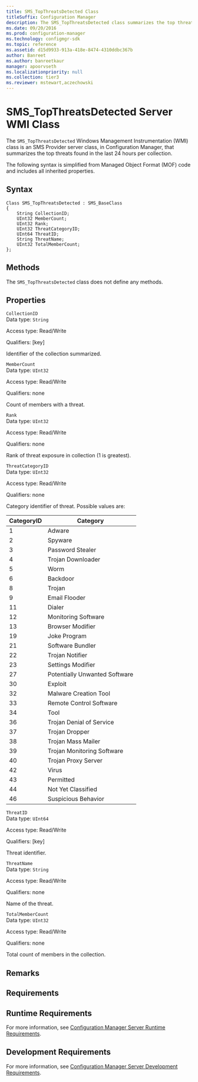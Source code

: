 ```yaml
---
title: SMS_TopThreatsDetected Class
titleSuffix: Configuration Manager
description: The SMS_TopThreatsDetected class summarizes the top threats found in the last 24 hours per collection.
ms.date: 09/20/2016
ms.prod: configuration-manager
ms.technology: configmgr-sdk
ms.topic: reference
ms.assetid: d15d9933-913a-418e-8474-4310ddbc367b
author: Banreet
ms.author: banreetkaur
manager: apoorvseth
ms.localizationpriority: null
ms.collection: tier3
ms.reviewer: mstewart,aczechowski
---
```

# SMS_TopThreatsDetected Server WMI Class
The `SMS_TopThreatsDetected` Windows Management Instrumentation (WMI) class is an SMS Provider server class, in Configuration Manager, that summarizes the top threats found in the last 24 hours per collection.  

 The following syntax is simplified from Managed Object Format (MOF) code and includes all inherited properties.  

## Syntax  

```  
Class SMS_TopThreatsDetected : SMS_BaseClass  
{  
    String CollectionID;  
    UInt32 MemberCount;  
    UInt32 Rank;  
    UInt32 ThreatCategoryID;  
    UInt64 ThreatID;  
    String ThreatName;  
    UInt32 TotalMemberCount;  
};  
```  

## Methods  
 The `SMS_TopThreatsDetected` class does not define any methods.  

## Properties  
 `CollectionID`  
 Data type: `String`  

 Access type: Read/Write  

 Qualifiers: [key]  

 Identifier of the collection summarized.  

 `MemberCount`  
 Data type: `UInt32`  

 Access type: Read/Write  

 Qualifiers: none  

 Count of members with a threat.  

 `Rank`  
 Data type: `UInt32`  

 Access type: Read/Write  

 Qualifiers: none  

 Rank of threat exposure in collection (1 is greatest).  

 `ThreatCategoryID`  
 Data type: `UInt32`  

 Access type: Read/Write  

 Qualifiers: none  

 Category identifier of threat. Possible values are:  

|CategoryID|Category|  
|----------------|--------------|  
|1|Adware|  
|2|Spyware|  
|3|Password Stealer|  
|4|Trojan Downloader|  
|5|Worm|  
|6|Backdoor|  
|8|Trojan|  
|9|Email Flooder|  
|11|Dialer|  
|12|Monitoring Software|  
|13|Browser Modifier|  
|19|Joke Program|  
|21|Software Bundler|  
|22|Trojan Notifier|  
|23|Settings Modifier|  
|27|Potentially Unwanted Software|  
|30|Exploit|  
|32|Malware Creation Tool|  
|33|Remote Control Software|  
|34|Tool|  
|36|Trojan Denial of Service|  
|37|Trojan Dropper|  
|38|Trojan Mass Mailer|  
|39|Trojan Monitoring Software|  
|40|Trojan Proxy Server|  
|42|Virus|  
|43|Permitted|  
|44|Not Yet Classified|  
|46|Suspicious Behavior|  

 `ThreatID`  
 Data type: `UInt64`  

 Access type: Read/Write  

 Qualifiers: [key]  

 Threat identifier.  

 `ThreatName`  
 Data type: `String`  

 Access type: Read/Write  

 Qualifiers: none  

 Name of the threat.  

 `TotalMemberCount`  
 Data type: `UInt32`  

 Access type: Read/Write  

 Qualifiers: none  

 Total count of members in the collection.  

## Remarks  

## Requirements  

## Runtime Requirements  
 For more information, see [Configuration Manager Server Runtime Requirements](../../../develop/core/reqs/server-runtime-requirements.md).  

## Development Requirements  
 For more information, see [Configuration Manager Server Development Requirements](../../../develop/core/reqs/server-development-requirements.md).
